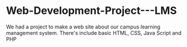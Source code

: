 # Web-Development-Project---LMS
We had a project to make a web site about our campus learning management system. There's include basic HTML, CSS, Java Script and PHP
